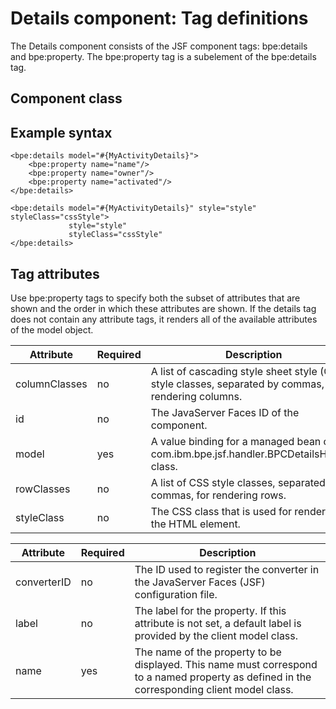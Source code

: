 <!-- image -->

# Details component: Tag definitions

The Details component consists of the JSF component
tags: bpe:details and bpe:property. The bpe:property tag
is a subelement of the bpe:details tag.

## Component class

## Example syntax

```
<bpe:details model="#{MyActivityDetails}">
    <bpe:property name="name"/>
    <bpe:property name="owner"/>
    <bpe:property name="activated"/>
</bpe:details>
```

```
<bpe:details model="#{MyActivityDetails}" style="style" styleClass="cssStyle">
             style="style"
             styleClass="cssStyle"
</bpe:details>
```

## Tag attributes

Use bpe:property tags
to specify both the subset of attributes that are shown and the order in which
these attributes are shown. If the details tag does not contain any attribute
tags, it renders all of the available attributes of the model object.

| Attribute     | Required   | Description                                                                                            |
|---------------|------------|--------------------------------------------------------------------------------------------------------|
| columnClasses | no         | A list of cascading style sheet style (CSS) style classes, separated by commas, for rendering columns. |
| id            | no         | The JavaServer Faces ID of the component.                                                              |
| model         | yes        | A value binding for a managed bean of the com.ibm.bpe.jsf.handler.BPCDetailsHandler class.             |
| rowClasses    | no         | A list of CSS style classes, separated by commas, for rendering rows.                                  |
| styleClass    | no         | The CSS class that is used for rendering the HTML element.                                             |

| Attribute    | Required   | Description                                                                                                                                 |
|--------------|------------|---------------------------------------------------------------------------------------------------------------------------------------------|
| converterID  | no         | The ID used to register the converter in the JavaServer Faces (JSF) configuration file.                                                     |
| label        | no         | The label for the property. If this attribute is not set, a default label is provided by the client model class.                            |
| name         | yes        | The name of the property to be displayed. This name must correspond to a named property as defined in the corresponding client model class. |